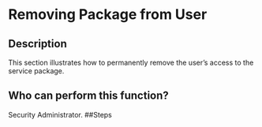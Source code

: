 # Removing Package from User
## Description
This section illustrates how to permanently remove the user’s access to the service package.
## Who can perform this function?
Security Administrator.
##Steps


